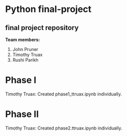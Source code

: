 # Python final-project
## final project repository

**Team members:** 
1. John Pruner
2. Timothy Truax
3. Rushi Parikh

# Phase I
Timothy Truax: Created phase1_ttruax.ipynb individually.

# Phase II
Timothy Truax: Created phase2.ttruax.ipynb individually.
